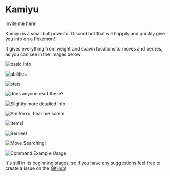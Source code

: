 # Kamiyu

[Invite me here!](https://discord.com/api/oauth2/authorize?client_id=661708032908066836&permissions=60480&scope=bot)

Kamiyu is a small but powerful Discord bot that will happily and quickly give you info on a Pokémon! 

It gives everything from weight and spawn locations to moves and berries, as you can see in the images below:

![basic info](https://github.com/GingkathFox/pokebot/blob/master/Basic%20Info.png?raw=true)

![abilities](https://github.com/GingkathFox/pokebot/blob/master/Abilities.png?raw=true)

![stats](https://github.com/GingkathFox/pokebot/blob/master/Stats.png?raw=true)

![does anyone read these?](https://github.com/GingkathFox/pokebot/blob/master/Moves.png?raw=true)

![Slightly more detailed info](https://github.com/GingkathFox/pokebot/blob/master/Additional%20Info.png?raw=true)

![Am foxxo, hear me screm](https://github.com/GingkathFox/pokebot/blob/master/Locations.png?raw=true)

![Items!](https://github.com/GingkathFox/pokebot/blob/master/Item%20Search.png?raw=true)

![Berries!](https://github.com/GingkathFox/pokebot/blob/master/Berry%20Search.png?raw=true)

![Move Searching!](https://github.com/GingkathFox/pokebot/blob/master/Move%20Search.png?raw=true)

![Command Example Usage](https://github.com/GingkathFox/pokebot/blob/master/Command%20example%20usage.png?raw=true)

It's still in its beginning stages, so if you have any suggestions feel free to create a issue on the [GitHub](https://github.com/GingkathFox/pokebot/issues)!
